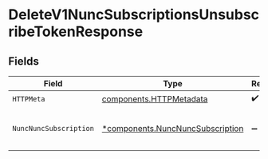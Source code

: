 # DeleteV1NuncSubscriptionsUnsubscribeTokenResponse


## Fields

| Field                                                                               | Type                                                                                | Required                                                                            | Description                                                                         |
| ----------------------------------------------------------------------------------- | ----------------------------------------------------------------------------------- | ----------------------------------------------------------------------------------- | ----------------------------------------------------------------------------------- |
| `HTTPMeta`                                                                          | [components.HTTPMetadata](../../models/components/httpmetadata.md)                  | :heavy_check_mark:                                                                  | N/A                                                                                 |
| `NuncNuncSubscription`                                                              | [*components.NuncNuncSubscription](../../models/components/nuncnuncsubscription.md) | :heavy_minus_sign:                                                                  | Unsubscribe from status page updates                                                |